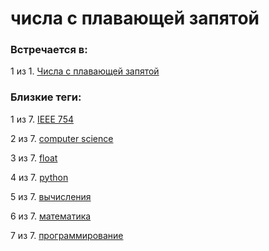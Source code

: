 # числа с плавающей запятой

### Встречается в:

1 из 1. [Числа с плавающей запятой](../Computer%20science/Числа%20с%20плавающей%20запятой.md)


### Близкие теги:

1 из 7. [IEEE 754](../__tags/ieee_754.md)

2 из 7. [computer science](../__tags/computer_science.md)

3 из 7. [float](../__tags/float.md)

4 из 7. [python](../__tags/python.md)

5 из 7. [вычисления](../__tags/vychisleniya.md)

6 из 7. [математика](../__tags/matematika.md)

7 из 7. [программирование](../__tags/programmirovanie.md)


